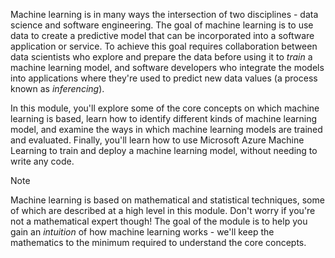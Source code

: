 Machine learning is in many ways the intersection of two disciplines - data science and software engineering. The goal of machine learning is to use data to create a predictive model that can be incorporated into a software application or service. To achieve this goal requires collaboration between data scientists who explore and prepare the data before using it to *train* a machine learning model, and software developers who integrate the models into applications where they're used to predict new data values (a process known as *inferencing*).

In this module, you'll explore some of the core concepts on which machine learning is based, learn how to identify different kinds of machine learning model, and examine the ways in which machine learning models are trained and evaluated. Finally, you'll learn how to use Microsoft Azure Machine Learning to train and deploy a machine learning model, without needing to write any code.

> [!NOTE]
> Machine learning is based on mathematical and statistical techniques, some of which are described at a high level in this module. Don't worry if you're not a mathematical expert though! The goal of the module is to help you gain an *intuition* of how machine learning works - we'll keep the mathematics to the minimum required to understand the core concepts.
